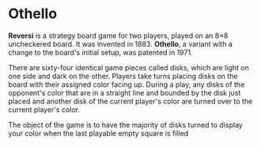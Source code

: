 # Othello
**Reversi** is a strategy board game for two players, played on an 8×8 uncheckered board. It was invented in 1883. 
**Othello**, a variant with a change to the board's initial setup, was patented in 1971.

There are sixty-four identical game pieces called disks, which are light on one side and dark on the other. Players take turns placing disks on the board with their assigned color facing up. During a play, any disks of the opponent's color that are in a straight line and bounded by the disk just placed and another disk of the current player's color are turned over to the current player's color.

The object of the game is to have the majority of disks turned to display your color when the last playable empty square is filled
